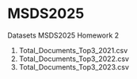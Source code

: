 # MSDS2025
Datasets MSDS2025
Homework 2
1. Total_Documents_Top3_2021.csv
2. Total_Documents_Top3_2022.csv
3. Total_Documents_Top3_2023.csv
